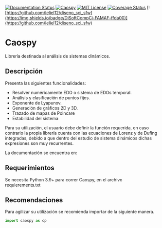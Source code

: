 [![Documentation Status](https://readthedocs.org/projects/caospy/badge/?version=latest)](https://caospy.readthedocs.io/en/latest/?badge=latest)
[![Caospy](https://github.com/Colman-Bertolo/Caospy/actions/workflows/caospy_ci.yml/badge.svg)](https://github.com/Colman-Bertolo/Caospy/actions/workflows/caospy_ci.yml)
[![MIT License](https://img.shields.io/npm/l/caos)](https://caospy.readthedocs.io/en/latest/license.html)
[![Coverage Status](https://coveralls.io/repos/github/Colman-Bertolo/Caospy/badge.svg?branch=main)](https://coveralls.io/github/Colman-Bertolo/Caospy?branch=main)
[![https://github.com/leliel12/diseno_sci_sfw](https://img.shields.io/badge/DiSoftCompCi-FAMAF-ffda00)](https://github.com/leliel12/diseno_sci_sfw)

# Caospy
Librería destinada al análisis de sistemas dinámicos. 

## Descripción

Presenta las siguientes funcionalidades:
- Resolver numéricamente EDO o sistema de EDOs temporal.
- Análisis y clasificación de puntos fijos.
- Exponente de Lyapunov.
- Generación de gráficos 2D y 3D. 
- Trazado de mapas de Poincare
- Estabilidad del sistema

Para su utilización, el usuario debe definir la función requerida, en caso contrario la propia librería cuenta con las ecuaciones de Lorenz y de Dufing integradas, debido a que dentro del estudio de sistema dinámicos dichas expresiones son muy recurrentes.

La documentación se encuentra en:

## Requerimientos 

Se necesita Python 3.9+ para correr Caospy, en el archivo requierements.txt

## Recomendaciones 

Para agilizar su utilización se recomienda importar de la siguiente manera.
```Python
import caospy as cp
```

